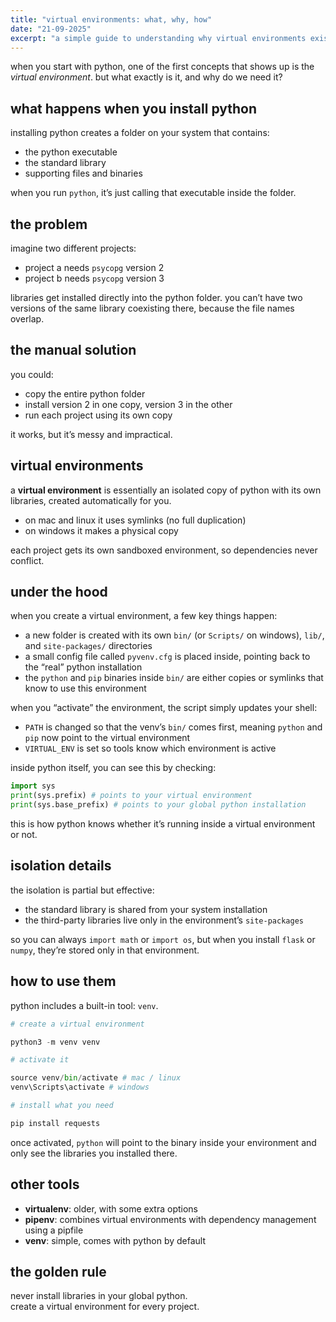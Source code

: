 ```yaml
---
title: "virtual environments: what, why, how"
date: "21-09-2025"
excerpt: "a simple guide to understanding why virtual environments exist, how they work, and how to use them to keep your python projects clean and isolated."
---
```


when you start with python, one of the first concepts that shows up is the _virtual environment_. but what exactly is it, and why do we need it?

## what happens when you install python

installing python creates a folder on your system that contains:

- the python executable
- the standard library
- supporting files and binaries

when you run `python`, it’s just calling that executable inside the folder.

## the problem

imagine two different projects:

- project a needs `psycopg` version 2
- project b needs `psycopg` version 3

libraries get installed directly into the python folder. you can’t have two versions of the same library coexisting there, because the file names overlap.

## the manual solution

you could:

- copy the entire python folder
- install version 2 in one copy, version 3 in the other
- run each project using its own copy

it works, but it’s messy and impractical.

## virtual environments

a **virtual environment** is essentially an isolated copy of python with its own libraries, created automatically for you.

- on mac and linux it uses symlinks (no full duplication)
- on windows it makes a physical copy

each project gets its own sandboxed environment, so dependencies never conflict.

## under the hood

when you create a virtual environment, a few key things happen:

- a new folder is created with its own `bin/` (or `Scripts/` on windows), `lib/`, and `site-packages/` directories
- a small config file called `pyvenv.cfg` is placed inside, pointing back to the “real” python installation
- the `python` and `pip` binaries inside `bin/` are either copies or symlinks that know to use this environment

when you “activate” the environment, the script simply updates your shell:

- `PATH` is changed so that the venv’s `bin/` comes first, meaning `python` and `pip` now point to the virtual environment
- `VIRTUAL_ENV` is set so tools know which environment is active

inside python itself, you can see this by checking:

```python
import sys
print(sys.prefix) # points to your virtual environment
print(sys.base_prefix) # points to your global python installation
```

this is how python knows whether it’s running inside a virtual environment or not.

## isolation details

the isolation is partial but effective:

- the standard library is shared from your system installation
- the third-party libraries live only in the environment’s `site-packages`

so you can always `import math` or `import os`, but when you install `flask` or `numpy`, they’re stored only in that environment.

## how to use them

python includes a built-in tool: `venv`.

```python
# create a virtual environment

python3 -m venv venv

# activate it

source venv/bin/activate # mac / linux
venv\Scripts\activate # windows

# install what you need

pip install requests
```

once activated, `python` will point to the binary inside your environment and only see the libraries you installed there.

## other tools

- **virtualenv**: older, with some extra options
- **pipenv**: combines virtual environments with dependency management using a pipfile
- **venv**: simple, comes with python by default

## the golden rule

never install libraries in your global python.  
create a virtual environment for every project.

